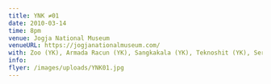 ```yaml
---
title: YNK ≠01
date: 2010-03-14
time: 8pm
venue: Jogja National Museum
venueURL: https://jogjanationalmuseum.com/
with: Zoo (YK), Armada Racun (YK), Sangkakala (YK), Teknoshit (YK), Serigala Malam (YK) & Nervous (YK)
info:
flyer: /images/uploads/YNK01.jpg
---
```

